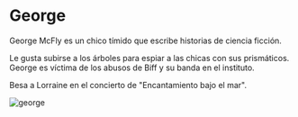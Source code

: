 George
===

George McFly es un chico tímido que escribe historias de ciencia ficción.

Le gusta subirse a los árboles para espiar a las chicas con sus prismáticos.
George es víctima de los abusos de Biff y su banda en el instituto.

Besa a Lorraine en el concierto de "Encantamiento bajo el mar".

![george](https://raw.githubusercontent.com/wiki/AulaLinux/Git-Capacitor/images/1985/george.jpg)